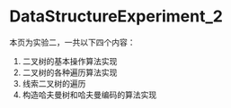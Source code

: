 <!--
 * @Autor: violet apricity ( Zhuangpx )
 * @Date: 2021-11-15 16:05:51
 * @LastEditors: violet apricity ( Zhuangpx )
 * @LastEditTime: 2021-11-23 16:46:33
 * @FilePath: \work\DSExperiment\DSE2\README.md
 * @Description:  Zhuangpx : Violet && Apricity:/ The warmth of the sun in the winter /
-->

# DataStructureExperiment_2

本页为实验二，一共以下四个内容：

1. 二叉树的基本操作算法实现
2. 二叉树的各种遍历算法实现
3. 线索二叉树的遍历
4. 构造哈夫曼树和哈夫曼编码的算法实现
